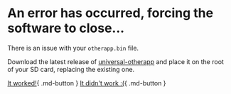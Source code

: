 # An error has occurred, forcing the software to close...

There is an issue with your `otherapp.bin` file. 

Download the latest release of [universal-otherapp](https://github.com/TuxSH/universal-otherapp/releases/latest) and place it on the root of your SD card, replacing the existing one.

[It worked!](/troubleshoot/issue/success){ .md-button }
[It didn't work :(](/troubleshoot/issue/failure){ .md-button }